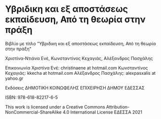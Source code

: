 # Υβριδικη και εξ αποστάσεως εκπαίδευση, Από τη θεωρία στην πράξη

Βιβλίο με τίτλο "Υβριδικη και εξ αποστάσεως εκπαίδευση, Από τη θεωρία στην πράξη"

Χριστίνα-Ντιάνα Ενέ, Κωνσταντίνος Κεχαγιάς, Αλέξανδρος Πασχάλης

Επικοινωνία
Χριστίνα Ενέ: christinaene at hotmail.com
Κωνσταντίνος Κεχαγιάς: kkecha at hotmail.com
Αλέξανδρος Πασχάλης: alexpasxalis at yahoo.gr

Εκδόσεις
ΔΗΜΟΤΙΚΗ ΚΟΙΝΩΦΕΛΗΣ ΕΠΙΧΕΙΡΗΣΗ ΔΗΜΟΥ ΕΔΕΣΣΑΣ

ISBN: 978-618-82217-6-5

This work is licensed under a
Creative Commons Attribution-NonCommercial-ShareAlike 4.0 International License
ΕΔΕΣΣΑ 2021
